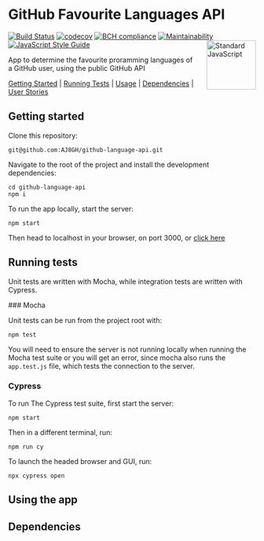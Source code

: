 # GitHub Favourite Languages API

[![Build Status](https://travis-ci.com/AJ8GH/github-language-api.svg?branch=main)](https://travis-ci.com/AJ8GH/github-language-api)
[![codecov](https://codecov.io/gh/AJ8GH/github-language-api/branch/main/graph/badge.svg?token=Jotushbsqm)](https://codecov.io/gh/AJ8GH/github-language-api)
[![BCH compliance](https://bettercodehub.com/edge/badge/AJ8GH/github-language-api?branch=main)](https://bettercodehub.com/)
[![Maintainability](https://api.codeclimate.com/v1/badges/e5c21864eb7f6e201b64/maintainability)](https://codeclimate.com/github/AJ8GH/github-language-api/maintainability)
[![JavaScript Style Guide](https://img.shields.io/badge/code_style-standard-brightgreen.svg)](https://standardjs.com)
 <a href="https://standardjs.com" style="float: right; padding: 0 0 20px 20px;"><img src="https://cdn.rawgit.com/feross/standard/master/sticker.svg" alt="Standard JavaScript" width="100" align="right"></a>

App to determine the favourite proramming languages of a GitHub user, using the public GitHub API

[Getting Started](#getting-started) | [Running Tests](#running-tests) | [Usage](#using-the-app) | [Dependencies](#dependencies) | [User Stories](https://github.com/AJ8GH/github-language-api/blob/main/user-stories.md)

## Getting started

Clone this repository:

```shell
git@github.com:AJ8GH/github-language-api.git
```

Navigate to the root of the project and install the development dependencies:

```shell
cd github-language-api
npm i
```

To run the app locally, start the server:

```shell
npm start
```

Then head to localhost in your browser, on port 3000, or [click here](http://localhost:3000/)

## Running tests

Unit tests are written with Mocha, while integration tests are written with Cypress.

### Mocha

Unit tests can be run from the project root with:

```shell
npm test
```

You will need to ensure the server is not running locally when running the Mocha test suite or you will get an error, since mocha also runs the `app.test.js` file, which tests the connection to the server.

### Cypress

To run The Cypress test suite, first start the server:

```shell
npm start
```

Then in a different terminal, run:

```shell
npm run cy
```

To launch the headed browser and GUI, run:

```shell
npx cypress open
```

## Using the app

## Dependencies
